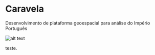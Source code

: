 # Caravela
Desenvolvimento de plataforma geoespacial para análise do Império Português

![alt text](https://images.unsplash.com/photo-1601027192343-7d787c2e5367?ixid=MXwxMjA3fDB8MHxwaG90by1wYWdlfHx8fGVufDB8fHw%3D&ixlib=rb-1.2.1&auto=format&fit=crop&w=1350&q=80.png)

teste.